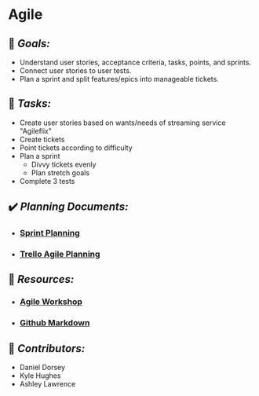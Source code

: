 # Agile

## :dart: *Goals:*
* Understand user stories, acceptance criteria, tasks, points, and sprints.
* Connect user stories to user tests.
* Plan a sprint and split features/epics into manageable tickets.

## :pencil: *Tasks:*
* Create user stories based on wants/needs of streaming service "Agileflix"
* Create tickets
* Point tickets according to difficulty
* Plan a sprint
  * Divvy tickets evenly
  * Plan stretch goals
* Complete 3 tests

## :heavy_check_mark: *Planning Documents:*
* ### [Sprint Planning](https://docs.google.com/document/d/1rpOEOMKtr0fG7Nkg6Zpvg0ShkVS2vitRREchStZhi-c/edit?usp=sharing)
* ### [Trello Agile Planning](https://trello.com/b/qjezABet/agile-planning)


## :open_book: *Resources:*
* ### [Agile Workshop](https://docs.google.com/document/d/1J_x50oOqvdeXfghcitfoYVgsb3ImV4OWXoTq7wtUZgU/edit)
* ### [Github Markdown](https://guides.github.com/features/mastering-markdown)


## :busts_in_silhouette: *Contributors:*
* Daniel Dorsey
* Kyle Hughes
* Ashley Lawrence
